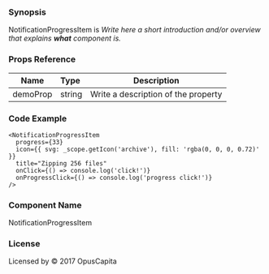 ### Synopsis

NotificationProgressItem is 
*Write here a short introduction and/or overview that explains **what** component is.*

### Props Reference

| Name                           | Type                    | Description                                                 |
| ------------------------------ | :---------------------- | ----------------------------------------------------------- |
| demoProp                       | string                  | Write a description of the property                         |

### Code Example

```
<NotificationProgressItem
  progress={33}
  icon={{ svg: _scope.getIcon('archive'), fill: 'rgba(0, 0, 0, 0.72)' }}
  title="Zipping 256 files"
  onClick={() => console.log('click!')}
  onProgressClick={() => console.log('progress click!')}
/>
```

### Component Name

NotificationProgressItem

### License

Licensed by © 2017 OpusCapita

